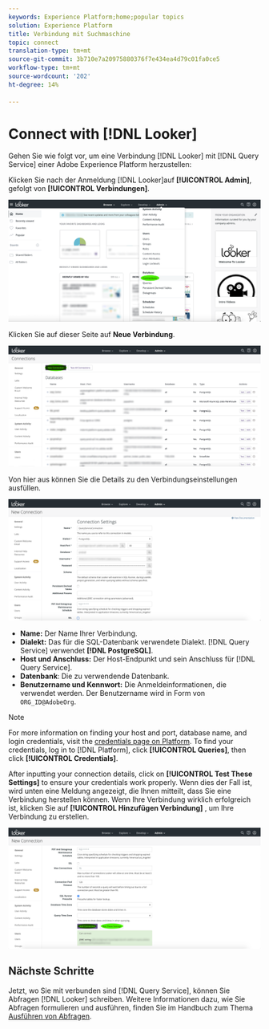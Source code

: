 ```yaml
---
keywords: Experience Platform;home;popular topics
solution: Experience Platform
title: Verbindung mit Suchmaschine
topic: connect
translation-type: tm+mt
source-git-commit: 3b710e7a20975880376f7e434ea4d79c01fa0ce5
workflow-type: tm+mt
source-wordcount: '202'
ht-degree: 14%

---
```



# Connect with [!DNL Looker]

Gehen Sie wie folgt vor, um eine Verbindung [!DNL Looker] mit [!DNL Query Service] einer Adobe Experience Platform herzustellen:

Klicken Sie nach der Anmeldung [!DNL Looker]auf **[!UICONTROL Admin]**, gefolgt von **[!UICONTROL Verbindungen]**.

![](../images/clients/looker/click-admin-connections.png)

Klicken Sie auf dieser Seite auf **Neue Verbindung**.

![](../images/clients/looker/click-new-connection.png)

Von hier aus können Sie die Details zu den Verbindungseinstellungen ausfüllen.

![](../images/clients/looker/new-connection.png)

- **Name:** Der Name Ihrer Verbindung.
- **Dialekt:** Das für die SQL-Datenbank verwendete Dialekt. [!DNL Query Service] verwendet **[!DNL PostgreSQL]**.
- **Host und Anschluss:** Der Host-Endpunkt und sein Anschluss für [!DNL Query Service].
- **Datenbank**: Die zu verwendende Datenbank.
- **Benutzername und Kennwort:** Die Anmeldeinformationen, die verwendet werden. Der Benutzername wird in Form von `ORG_ID@AdobeOrg`.

>[!NOTE]
>
>For more information on finding your host and port, database name, and login credentials, visit the [credentials page on Platform](https://platform.adobe.com/query/configuration). To find your credentials, log in to [!DNL Platform], click **[!UICONTROL Queries]**, then click **[!UICONTROL Credentials]**.

After inputting your connection details, click on **[!UICONTROL Test These Settings]** to ensure your credentials work properly. Wenn dies der Fall ist, wird unten eine Meldung angezeigt, die Ihnen mitteilt, dass Sie eine Verbindung herstellen können. Wenn Ihre Verbindung wirklich erfolgreich ist, klicken Sie auf **[!UICONTROL Hinzufügen Verbindung]** , um Ihre Verbindung zu erstellen.

![](../images/clients/looker/click-test-connection.png)

## Nächste Schritte

Jetzt, wo Sie mit verbunden sind [!DNL Query Service], können Sie Abfragen [!DNL Looker] schreiben. Weitere Informationen dazu, wie Sie Abfragen formulieren und ausführen, finden Sie im Handbuch zum Thema [Ausführen von Abfragen](../creating-queries/creating-queries.md).